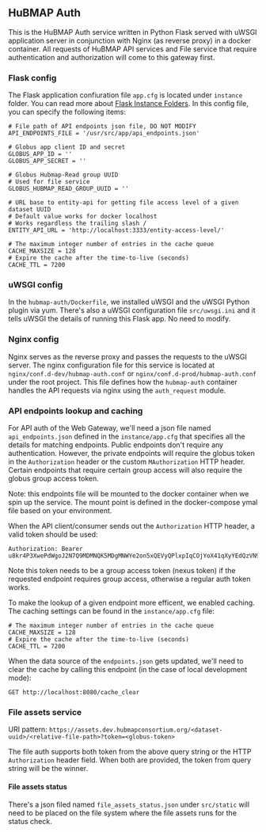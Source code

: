 ## HuBMAP Auth

This is the HuBMAP Auth service written in Python Flask served with uWSGI application server in conjunction with Nginx (as reverse proxy) in a docker container. All requests of HuBMAP API services and File service that require authentication and authorization will come to this gateway first.

### Flask config

The Flask application confiuration file `app.cfg` is located under `instance` folder. You can read more about [Flask Instance Folders](http://flask.pocoo.org/docs/1.0/config/#instance-folders). In this config file, you can specify the following items:

````
# File path of API endpoints json file, DO NOT MODIFY
API_ENDPOINTS_FILE = '/usr/src/app/api_endpoints.json'

# Globus app client ID and secret
GLOBUS_APP_ID = ''
GLOBUS_APP_SECRET = ''

# Globus Hubmap-Read group UUID
# Used for file service
GLOBUS_HUBMAP_READ_GROUP_UUID = ''

# URL base to entity-api for getting file access level of a given dataset UUID
# Default value works for docker localhost
# Works regardless the trailing slash /
ENTITY_API_URL = 'http://localhost:3333/entity-access-level/'

# The maximum integer number of entries in the cache queue
CACHE_MAXSIZE = 128
# Expire the cache after the time-to-live (seconds)
CACHE_TTL = 7200
````

### uWSGI config

In the `hubmap-auth/Dockerfile`, we installed uWSGI and the uWSGI Python plugin via yum. There's also a uWSGI configuration file `src/uwsgi.ini` and it tells uWSGI the details of running this Flask app. No need to modify.

### Nginx config

Nginx serves as the reverse proxy and passes the requests to the uWSGI server. The nginx configuration file for this service is located at `nginx/conf.d-dev/hubmap-auth.conf` or `nginx/conf.d-prod/hubmap-auth.conf` under the root project. This file defines how the `hubmap-auth` container handles the API requests via nginx using the `auth_request` module.


### API endpoints lookup and caching

For API auth of the Web Gateway, we'll need a json file named `api_endpoints.json` defined in the `instance/app.cfg` that specifies all the details for matching endpoints. Public endpoints don't require any authentication. However, the private endpoints will require the globus token in the `Authorization` header or the custom `MAuthorization` HTTP header. Certain endpoints that require certain group access will also require the globus group access token. 

Note: this endpoints file will be mounted to the docker container when we spin up the service. The mount point is defined in the docker-compose ymal file based on your environment.

When the API client/consumer sends out the `Authorization` HTTP header, a valid token should be used:

````
Authorization: Bearer u8kr4P3XwePdWgoJ2N7Q9MDMNQK5MDgMNWYe2on5xQEVyQPlxpIqCOjYoX41qXyYEdQzVN9np2jQMniPpDJ74c7LXztq9mYc10GQU6d0x
````

Note this token needs to be a group access token (nexus token) if the requested endpoint requires group access, otherwise a regular auth token works.

To make the lookup of a given endpoint more efficent, we enabled caching. The caching settings can be found in the `instance/app.cfg` file:

````
# The maximum integer number of entries in the cache queue
CACHE_MAXSIZE = 128
# Expire the cache after the time-to-live (seconds)
CACHE_TTL = 7200
````

When the data source of the `endpoints.json` gets updated, we'll need to clear the cache by calling this endpoint (in the case of local development mode):

````
GET http://localhost:8080/cache_clear
````

### File assets service

URI pattern: `https://assets.dev.hubmapconsortium.org/<dataset-uuid>/<relative-file-path>?token=<globus-token>`

The file auth supports both token from the above query string or the HTTP `Authorization` header field. When both are provided, the token from query string will be the winner.

#### File assets status

There's a json filed named `file_assets_status.json` under `src/static` will need to be placed on the file system where the file assets runs for the status check.
